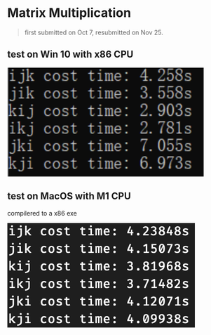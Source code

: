 # Matrix Multiplication

> first submitted on Oct 7, resubmitted on Nov 25.

## test on Win 10 with x86 CPU

![](./results-win10-gcc-x86.png)

## test on MacOS with M1 CPU

compilered to a x86 exe

![](./results-m1-clang-x86.png)
